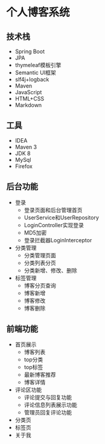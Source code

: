 # 个人博客系统

## 技术栈

- Spring Boot
- JPA
- thymeleaf模板引擎
- Semantic UI框架
- slf4j+logback 
- Maven
- JavaScript
- HTML+CSS
- Markdown


## 工具

- IDEA
- Maven 3
- JDK 8
- MySql
- Firefox



## 后台功能

- 登录
  - 登录页面和后台管理首页
  - UserService和UserRepository
  - LoginController实现登录
  - MD5加密
  - 登录拦截器LoginInterceptor
- 分类管理
  - 分类管理页面
  - 分类列表分页
  - 分类新增、修改、删除
- 标签管理
  - 博客分页查询
  - 博客新增
  - 博客修改
  - 博客删除



## 前端功能

- 首页展示
  - 博客列表
  - top分类
  - top标签
  - 最新博客推荐
  - 博客详情
- 评论区功能
  - 评论提交与回复功能
  - 评论信息列表展示功能
  - 管理员回复评论功能
- 分类页
- 标签页
- 关于我
